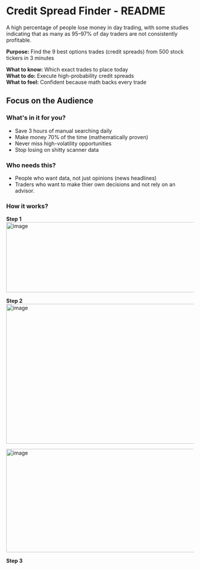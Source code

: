 # Credit Spread Finder - README

A high percentage of people lose money in day trading, with some studies indicating that as many as 95–97% of day traders are not consistently profitable. 

**Purpose:** Find the 9 best options trades (credit spreads) from 500 stock tickers in 3 minutes

**What to know:** Which exact trades to place today  
**What to do:** Execute high-probability credit spreads  
**What to feel:** Confident because math backs every trade

## Focus on the Audience

### What's in it for you?
- Save 3 hours of manual searching daily
- Make money 70% of the time (mathematically proven)
- Never miss high-volatility opportunities
- Stop losing on shitty scanner data

### Who needs this?
- People who want data, not just opinions (news headlines)
- Traders who want to make thier own decisions and not rely on an advisor.

### How it works?


**Step 1** 
<img width="631" height="189" alt="image" src="https://github.com/user-attachments/assets/81a72d75-dadc-4c6f-96d9-0c6cd61a774e" />


**Step 2**
<img width="631" height="376" alt="image" src="https://github.com/user-attachments/assets/63b20d11-d441-452d-94b5-5c9f59d334f2" />

<img width="634" height="278" alt="image" src="https://github.com/user-attachments/assets/b48c7659-5ee1-4093-a6c8-be92f0070e5f" />


**Step 3**


